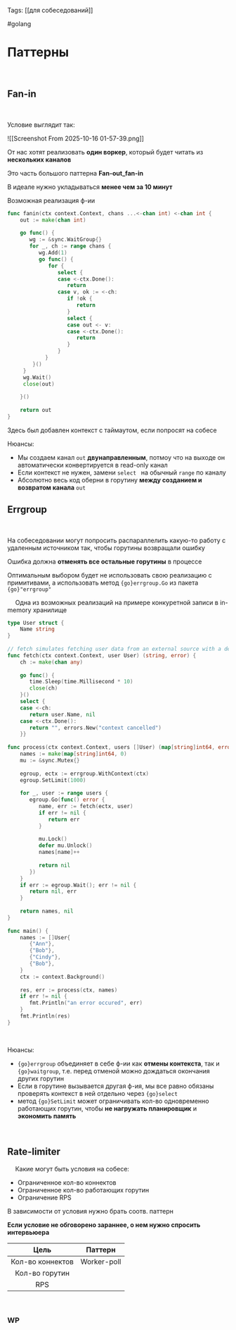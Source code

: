 Tags: [[для собеседований]]

#golang 



# Паттерны
 

## Fan-in
 

Условие выглядит так:

![[Screenshot From 2025-10-16 01-57-39.png]]
 

От нас хотят реализовать **один воркер**, который будет читать из **нескольких каналов**

Это часть большого паттерна **Fan-out_fan-in**
 

В идеале нужно укладываться **менее чем за 10 минут**
 

Возможная реализация ф-ии

```go
func fanin(ctx context.Context, chans ...<-chan int) <-chan int {  
    out := make(chan int)  
  
    go func() {  
       wg := &sync.WaitGroup{}  
       for _, ch := range chans {  
          wg.Add(1)  
          go func() {  
             for {  
                select {  
                case <-ctx.Done():  
                   return  
                case v, ok := <-ch:  
                   if !ok {  
                      return  
                   }  
                   select {  
                   case out <- v:  
                   case <-ctx.Done():  
                      return  
                   }  
                }             
            }    
        }()       
     }       
     wg.Wait()  
     close(out)  
  
    }()  
    
    return out  
}
```

Здесь был добавлен контекст с таймаутом, если попросят на собесе
 

Нюансы:

- Мы создаем канал `out` **двунаправленным**, потмоу что на выходе он автоматически конвертируется в read-only канал
- Если контекст не нужен, замени `select ` на обычный `range` по каналу
- Абсолютно весь код оберни в горутину **между созданием и возвратом канала** `out`
 

## Errgroup
 

На собеседовании могут попросить распараллелить какую-то работу с удаленным источником так, чтобы горутины возвращали ошибку

Ошибка должна **отменять все остальные горутины** в процессе

Оптимальным выбором будет не использовать свою реализацию с примитивами, а использовать метод `{go}errgroup.Go` из пакета `{go}"errgroup"`

 
Одна из возможных реализаций на примере конкуретной записи в in-memory хранилище

```go
type User struct {  
    Name string  
}  
  
// fetch simulates fetching user data from an external source with a delay.  
func fetch(ctx context.Context, user User) (string, error) {  
    ch := make(chan any)  
  
    go func() {  
       time.Sleep(time.Millisecond * 10)  
       close(ch)  
    }()  
    select {  
    case <-ch:  
       return user.Name, nil  
    case <-ctx.Done():  
       return "", errors.New("context cancelled")  
    }}  
  
func process(ctx context.Context, users []User) (map[string]int64, error) {  
    names := make(map[string]int64, 0)  
    mu := &sync.Mutex{}  
  
    egroup, ectx := errgroup.WithContext(ctx)  
    egroup.SetLimit(1000)
  
    for _, user := range users {  
       egroup.Go(func() error {  
          name, err := fetch(ectx, user)  
          if err != nil {  
             return err  
          }  
  
          mu.Lock()  
          defer mu.Unlock()  
          names[name]++  
  
          return nil  
       })  
    }  
    if err := egroup.Wait(); err != nil {  
       return nil, err  
    }  
  
    return names, nil  
}  
  
func main() {  
    names := []User{  
       {"Ann"},  
       {"Bob"},  
       {"Cindy"},  
       {"Bob"},  
    }  
    ctx := context.Background()  
  
    res, err := process(ctx, names)  
    if err != nil {  
       fmt.Println("an error occured", err)  
    }  
    fmt.Println(res)  
}
```
 

Нюансы:

- `{go}errgroup` объединяет в себе ф-ии как **отмены контекста**, так и `{go}waitgroup`, т.е. перед отменой можно дождаться окончания других горутин
- Если в горутине вызывается другая ф-ия, мы все равно обязаны проверять контекст в ней отдельно через `{go}select`
- метод `{go}SetLimit` может ограничивать кол-во одновременно работающих горутин, чтобы **не нагружать планировщик** и **экономить память**

 
## Rate-limiter
 
Какие могут быть условия на собесе:

- Ограниченное кол-во коннектов
- Ограниченное кол-во работающих горутин
- Ограничение RPS

В зависимости от условия нужно брать соотв. паттерн

**Если условие не обговорено зараннее, о нем нужно спросить интервьюера**
 

|       Цель       |   Паттерн   |
|:----------------:|:-----------:|
| Кол-во коннектов | Worker-poll |
|  Кол-во горутин  |             |
|       RPS        |             |
 

### WP 
 
```go

```
